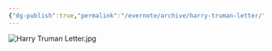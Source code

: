 ```yaml
---
{"dg-publish":true,"permalink":"/evernote/archive/harry-truman-letter/","tags":["Emory-Garfield-Kincaid"]}
---
```


![Harry Truman Letter.jpg](/img/user/assets/Harry_Truman_Letter.resources/Harry%20Truman%20Letter.jpg)
